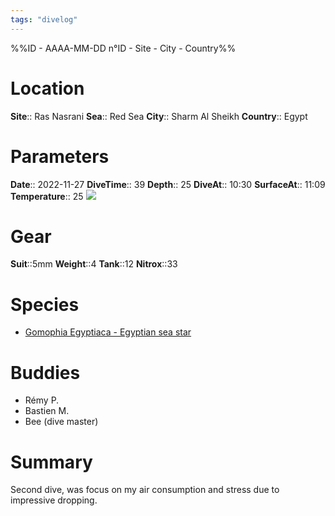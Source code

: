 ```yaml
---
tags: "divelog"
---
```

%%ID - AAAA-MM-DD n°ID - Site - City - Country%%
# Location
**Site**:: Ras Nasrani
**Sea**:: Red Sea
**City**:: Sharm Al Sheikh
**Country**:: Egypt

# Parameters
**Date**:: 2022-11-27
**DiveTime**:: 39
**Depth**:: 25
**DiveAt**:: 10:30
**SurfaceAt**:: 11:09
**Temperature**:: 25
![](D3BB7762-5562-404B-A1E9-8963C9B02FED.jpeg)

# Gear
**Suit**::5mm
**Weight**::4
**Tank**::12
**Nitrox**::33

# Species
- [Gomophia Egyptiaca - Egyptian sea star](Gomophia%20Egyptiaca%20-%20Egyptian%20sea%20star.md)
# Buddies 
- Rémy P.
- Bastien M.
- Bee (dive master)
# Summary
Second dive, was focus on my air consumption and stress due to impressive dropping.